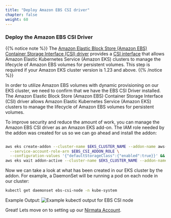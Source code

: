 ```yaml
---
title: "Deploy Amazon EBS CSI driver"
chapter: false
weight: 60
---
```


### Deploy the Amazon EBS CSI Driver

{{% notice note %}}
The [Amazon Elastic Block Store (Amazon EBS) Container Storage Interface (CSI) driver](https://github.com/kubernetes-sigs/aws-ebs-csi-driver) provides a [CSI interface](https://kubernetes-csi.github.io/docs/) that allows Amazon Elastic Kubernetes Service (Amazon EKS) clusters to manage the lifecycle of Amazon EBS volumes for persistent volumes. This step is required if your Amazon EKS cluster version is 1.23 and above.
{{% /notice %}}


In order to utilize Amazon EBS volumes with dynamic provisioning on our EKS cluster, we need to confirm that we have the EBS CSI Driver installed. The Amazon Elastic Block Store (Amazon EBS) Container Storage Interface (CSI) driver allows Amazon Elastic Kubernetes Service (Amazon EKS) clusters to manage the lifecycle of Amazon EBS volumes for persistent volumes.

To improve security and reduce the amount of work, you can manage the Amazon EBS CSI driver as an Amazon EKS add-on. The IAM role needed by the addon was created for us so we can go ahead and install the addon:

```bash

aws eks create-addon --cluster-name $EKS_CLUSTER_NAME --addon-name aws-ebs-csi-driver \
  --service-account-role-arn $EBS_CSI_ADDON_ROLE \
  --configuration-values '{"defaultStorageClass":{"enabled":true}}' &&
aws eks wait addon-active --cluster-name $EKS_CLUSTER_NAME --addon-name aws-ebs-csi-driver
```
Now we can take a look at what has been created in our EKS cluster by the addon. For example, a DaemonSet will be running a pod on each node in our cluster:

```bash
kubectl get daemonset ebs-csi-node -n kube-system
```
Example Output:
![Example kubectl output for EBS CSI node](/images/eks-example-kubectl-output-ebs-csi.png)

Great! Lets move on to setting up our [Nirmata Account](../14_nirmata_account.html).
